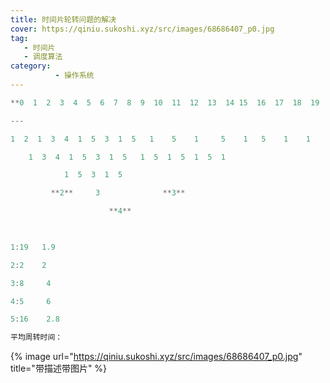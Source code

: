 ```yaml
---
title: 时间片轮转问题的解决
cover: https://qiniu.sukoshi.xyz/src/images/68686407_p0.jpg
tag: 
   - 时间片
   - 调度算法
category: 
          - 操作系统
---
```


```java
**0  1  2  3  4  5  6  7  8  9  10  11  12  13  14 15  16  17  18  19  20**

---

1  2  1  3  4  1  5  3  1  5   1    5    1     5    1   5    1    1     1    **1**

​    1  3  4  1  5  3  1  5   1  5  1  5  1  5  1

​            1  5  3  1  5                                                 **5**

​         **2**     3              **3**

​                      **4**

​                        

1:19   1.9 

2:2    2

3:8     4

4:5     6

5:16    2.8

平均周转时间：
```

{%  image
    url="https://qiniu.sukoshi.xyz/src/images/68686407_p0.jpg"
    title="带描述带图片"
%}
